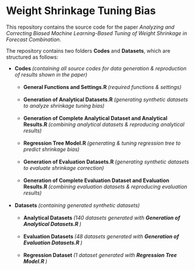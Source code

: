 # Weight Shrinkage Tuning Bias

This repository contains the source code for the paper *Analyzing and Correcting Biased Machine Learning-Based Tuning of Weight Shrinkage in Forecast Combination*. 

The repository contains two folders **Codes** and **Datasets**, which are structured as follows: <br>

<ul>
<li> <b> Codes </b> <i> (containing all source codes for data generation & reproduction of results shown in the paper) </i> <br> <br>
    <ul>
    <li> <b> General Functions and Settings.R </b> 
    <i> (required functions & settings) </i>  </li> <br>
    <li> <b> Generation of Analytical Datasets.R </b> 
    <i> (generating synthetic datasets to analyze shrinkage tuning bias) </i> </li> <br>
    <li> <b> Generation of Complete Analytical Dataset and Analytical Results.R </b> 
    <i> (combining analytical datasets & reproducing analytical results) </i> </li> <br>
    <li> <b> Regression Tree Model.R </b> 
    <i> (generating & tuning regression tree to predict shrinkage bias) </i> </li> <br>
    <li> <b> Generation of Evaluation Datasets.R </b> 
    <i> (generating synthetic datasets to evaluate shrinkage correction) </i> </li> <br>
    <li> <b> Generation of Complete Evaluation Dataset and Evaluation Results.R </b> 
    <i> (combining evaluation datasets & reproducing evaluation results) </i> </li>
    </ul> <br>
<li> <b> Datasets </b> <i> (containing generated synthetic datasets) </i> <br> <br>
   <ul>
   <li> <b> Analytical Datasets </b> 
   <i> (140 datasets generated with <b> Generation of Analytical Datasets.R </b>) </i> </li> <br>
   <li> <b> Evaluation Datasets </b>
   <i> (48 datasets generated with <b> Generation of Evaluation Datasets.R </b>) </i> </li> <br>
        <li> <b> Regression Dataset </b> 
   <i> (1 dataset generated with <b> Regression Tree Model.R </b>) </i> </li>
</li>
</ul>
